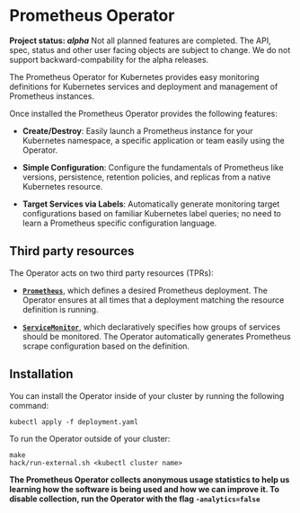 # Prometheus Operator

**Project status: *alpha*** Not all planned features are completed. The API, spec, status 
and other user facing objects are subject to change. We do not support backward-compability 
for the alpha releases.

The Prometheus Operator for Kubernetes provides easy monitoring definitions for Kubernetes
services and deployment and management of Prometheus instances.

Once installed the Prometheus Operator provides the following features:

* **Create/Destroy**: Easily launch a Prometheus instance for your Kubernetes namespace,
  a specific application or team easily using the Operator.

* **Simple Configuration**: Configure the fundamentals of Prometheus like versions, persistence, 
  retention policies, and replicas from a native Kubernetes resource.

* **Target Services via Labels**: Automatically generate monitoring target configurations based
  on familiar Kubernetes label queries; no need to learn a Prometheus specific configuration language.


## Third party resources

The Operator acts on two third party resources (TPRs):

* **[`Prometheus`](./Documentation/prometheus.md)**, which defines a desired Prometheus deployment.
  The Operator ensures at all times that a deployment matching the resource definition is running.

* **[`ServiceMonitor`](./Documentation/service-monitor.md)**, which declaratively specifies how groups
  of services should be monitored. The Operator automatically generates Prometheus scrape configuration
  based on the definition.


## Installation

You can install the Operator inside of your cluster by running the following command:

```
kubectl apply -f deployment.yaml
```

To run the Operator outside of your cluster:

```
make
hack/run-external.sh <kubectl cluster name>
```

**The Prometheus Operator collects anonymous usage statistics to help us learning how the software is being used and how we can improve it. To disable collection, run the Operator with the flag `-analytics=false`**
